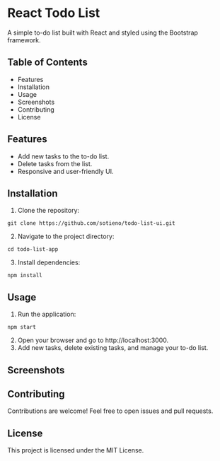 # React Todo List

A simple to-do list built with React and styled using the Bootstrap framework.

## Table of Contents

- Features
- Installation
- Usage
- Screenshots
- Contributing
- License

## Features

- Add new tasks to the to-do list.
- Delete tasks from the list.
- Responsive and user-friendly UI.

## Installation

1. Clone the repository:

```
git clone https://github.com/sotieno/todo-list-ui.git
```

2. Navigate to the project directory:

```
cd todo-list-app
```

3. Install dependencies:

```
npm install
```

## Usage

1. Run the application:

```
npm start
```

2. Open your browser and go to http://localhost:3000.
3. Add new tasks, delete existing tasks, and manage your to-do list.

## Screenshots

## Contributing

Contributions are welcome! Feel free to open issues and pull requests.

## License

This project is licensed under the MIT License.
